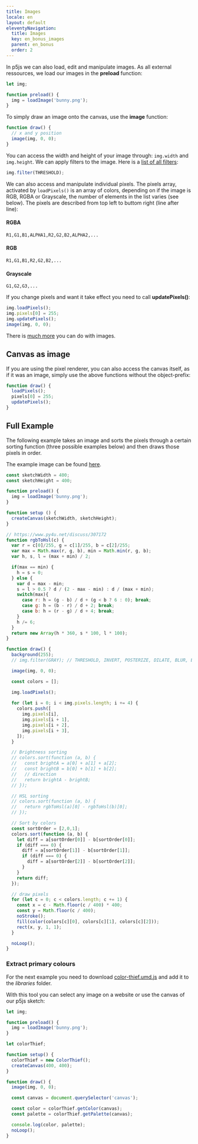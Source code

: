 ```yaml
---
title: Images
locale: en
layout: default
eleventyNavigation:
  title: Images
  key: en_bonus_images
  parent: en_bonus
  order: 2
---
```


In p5js we can also load, edit and manipulate images. As all external ressources, we load our images in the **preload** function:

```js
let img;

function preload() {
  img = loadImage('bunny.png');
}
```

To simply draw an image onto the canvas, use the **image** function:

```js
function draw() {
  // x and y position
  image(img, 0, 0);
}
```

You can access the width and height of your image through: `img.width` and `img.height`. We can apply filters to the image. Here is a [list of all filters](https://p5js.org/reference/#/p5.Image/filter):

```js
img.filter(THRESHOLD);
```

We can also access and manipulate individual pixels. The pixels array, activated by `loadPixels()` is an array of colors, depending on if the image is RGB, RGBA or Grayscale, the number of elements in the list varies (see below). The pixels are described from top left to buttom right (line after line):

#### RGBA
```
R1,G1,B1,ALPHA1,R2,G2,B2,ALPHA2,...
```

#### RGB
```
R1,G1,B1,R2,G2,B2,...
```

#### Grayscale
```
G1,G2,G3,...
```

If you change pixels and want it take effect you need to call **updatePixels()**:

```js
img.loadPixels();
img.pixels[0] = 255;
img.updatePixels();
image(img, 0, 0);
```
There is [much more](https://p5js.org/reference/#/p5.Image) you can do with images.

## Canvas as image

If you are using the pixel renderer, you can also access the canvas itself, as if it was an image, simply use the above functions without the object-prefix:

```js
function draw() {
  loadPixels();
  pixels[0] = 255;
  updatePixels();
}
```

## Full Example

The following example takes an image and sorts the pixels through a certain sorting function (three possible examples below) and then draws those pixels in order.

The example image can be found [here](https://github.com/FH-Potsdam/teaching-parametric-design/tree/main/code/testing).

```js
const sketchWidth = 400;
const sketchHeight = 400;

function preload() {
  img = loadImage('bunny.png');
}

function setup () {
  createCanvas(sketchWidth, sketchHeight);
}

// https://www.py4u.net/discuss/307172
function rgbToHsl(c) {
  var r = c[0]/255, g = c[1]/255, b = c[2]/255;
  var max = Math.max(r, g, b), min = Math.min(r, g, b);
  var h, s, l = (max + min) / 2;

  if(max == min) {
    h = s = 0;
  } else {
    var d = max - min;
    s = l > 0.5 ? d / (2 - max - min) : d / (max + min);
    switch(max){
      case r: h = (g - b) / d + (g < b ? 6 : 0); break;
      case g: h = (b - r) / d + 2; break;
      case b: h = (r - g) / d + 4; break;
    }
    h /= 6;
  }
  return new Array(h * 360, s * 100, l * 100);
}

function draw() {
  background(255);
  // img.filter(GRAY); // THRESHOLD, INVERT, POSTERIZE, DILATE, BLUR, ERODE

  image(img, 0, 0);

  const colors = [];

  img.loadPixels();
  
  for (let i = 0; i < img.pixels.length; i += 4) {
    colors.push([
      img.pixels[i],
      img.pixels[i + 1],
      img.pixels[i + 2],
      img.pixels[i + 3],
    ]);
  }

  // Brightness sorting
  // colors.sort(function (a, b) {
  //   const brightA = a[0] + a[1] + a[2];
  //   const brightB = b[0] + b[1] + b[2];
  //   // direction
  //   return brightA - brightB;
  // });

  // HSL sorting
  // colors.sort(function (a, b) {
  //   return rgbToHsl(a)[0] - rgbToHsl(b)[0];
  // });

  // Sort by colors
  const sortOrder = [2,0,1];
  colors.sort(function (a, b) {
    let diff = a[sortOrder[0]] - b[sortOrder[0]];
    if (diff === 0) {
      diff = a[sortOrder[1]] - b[sortOrder[1]];
      if (diff === 0) {
        diff = a[sortOrder[2]] - b[sortOrder[2]];
      }
    }
    return diff;
  });

  // draw pixels
  for (let c = 0; c < colors.length; c += 1) {
    const x = c - Math.floor(c / 400) * 400;
    const y = Math.floor(c / 400);
    noStroke();
    fill(color(colors[c][0], colors[c][1], colors[c][2]));
    rect(x, y, 1, 1);
  }

  noLoop();
}
```

### Extract primary colours

For the next example you need to download [color-thief.umd.js](https://cdnjs.cloudflare.com/ajax/libs/color-thief/2.3.0/color-thief.umd.js) and add it to the *libraries* folder.

With this tool you can select any image on a website or use the canvas of our p5js sketch:

```js
let img;

function preload() {
  img = loadImage('bunny.png');
}

let colorThief;

function setup() {
  colorThief = new ColorThief();
  createCanvas(400, 400);
}

function draw() {
  image(img, 0, 0);

  const canvas = document.querySelector('canvas');

  const color = colorThief.getColor(canvas);
  const palette = colorThief.getPalette(canvas);

  console.log(color, palette);
  noLoop();
}
```